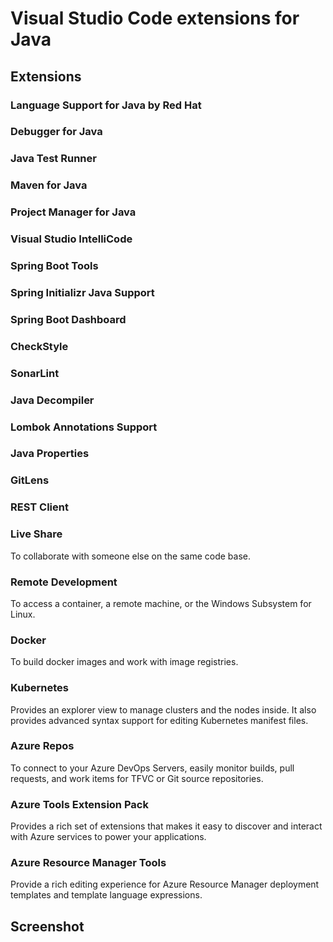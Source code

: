# Visual Studio Code extensions for Java

## Extensions

### Language Support for Java by Red Hat

### Debugger for Java

### Java Test Runner

### Maven for Java

### Project Manager for Java

### Visual Studio IntelliCode

### Spring Boot Tools

### Spring Initializr Java Support

### Spring Boot Dashboard

### CheckStyle

### SonarLint

### Java Decompiler

### Lombok Annotations Support

### Java Properties

### GitLens

### REST Client

### Live Share

To collaborate with someone else on the same code base.

### Remote Development

To access a container, a remote machine, or the Windows Subsystem for Linux.

### Docker

To build docker images and work with image registries.

### Kubernetes

Provides an explorer view to manage clusters and the nodes inside.
It also provides advanced syntax support for editing Kubernetes manifest files.

### Azure Repos

To connect to your Azure DevOps Servers, easily monitor builds, pull requests, and work items for TFVC or Git source repositories.

### Azure Tools Extension Pack

Provides a rich set of extensions that makes it easy to discover and interact with Azure services to power your applications.

### Azure Resource Manager Tools

Provide a rich editing experience for Azure Resource Manager deployment templates and template language expressions.

## Screenshot
